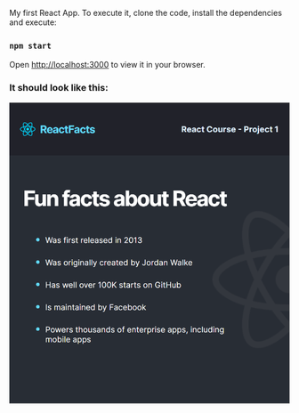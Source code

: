 My first React App. To execute it, clone the code, install the dependencies and execute:
### `npm start`

Open [http://localhost:3000](http://localhost:3000) to view it in your browser.

### It should look like this:
![](src/images/finished-page.png)
